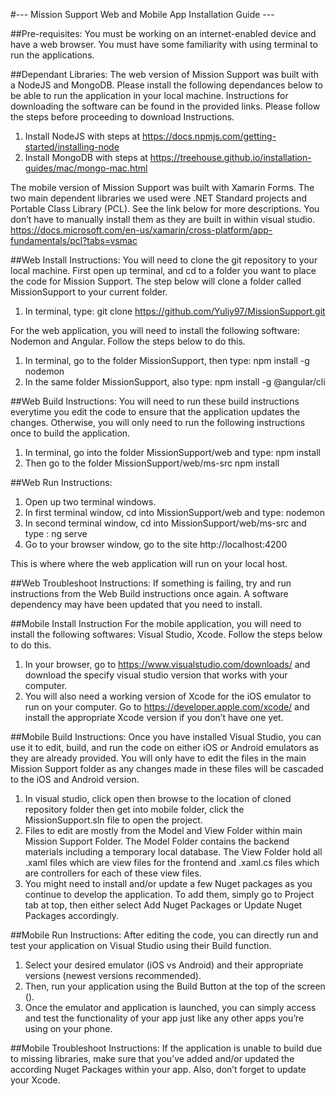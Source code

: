 #--- Mission Support Web and Mobile App Installation Guide ---

##Pre-requisites:
You must be working on an internet-enabled device and have a web browser. You must have some familiarity with using terminal to run the applications.

##Dependant Libraries: 
The web version of Mission Support was built with a NodeJS and MongoDB. Please install the following dependances below to be able to run the application in your local machine. Instructions for downloading the software can be found in the provided links. Please follow the steps before proceeding to download Instructions. 

  1) Install NodeJS with steps at https://docs.npmjs.com/getting-started/installing-node
  2) Install MongoDB with steps at https://treehouse.github.io/installation-guides/mac/mongo-mac.html

The mobile version of Mission Support was built with Xamarin Forms. The two main dependent libraries we used were .NET Standard projects and Portable Class Library (PCL).  See the link below for more descriptions.  You don’t have to manually install them as they are built in within visual studio.
https://docs.microsoft.com/en-us/xamarin/cross-platform/app-fundamentals/pcl?tabs=vsmac
 
##Web Install Instructions: 
You will need to clone the git repository to your local machine. First open up terminal, and cd to a folder you want to place the code for Mission Support. The step below will clone a folder called MissionSupport to your current folder. 
  1) In terminal, type:
    git clone https://github.com/Yuliy97/MissionSupport.git
 
For the web application, you will need to install the following software: Nodemon and Angular. Follow the steps below to do this. 
 
  1) In terminal, go to the folder MissionSupport, then type:
    npm install -g nodemon
  2) In the same folder MissionSupport, also type:
    npm install -g @angular/cli
 
##Web Build Instructions:
You will need to run these build instructions everytime you edit the code to ensure that the application updates the changes. Otherwise, you will only need to run the following instructions once to build the application.
  1) In terminal, go into the folder MissionSupport/web and type:
    npm install
  2) Then go to the folder MissionSupport/web/ms-src
    npm install
 
##Web Run Instructions:
  1) Open up two terminal windows. 
  2) In first terminal window, cd into MissionSupport/web and type:
    nodemon
  3) In second terminal window, cd into MissionSupport/web/ms-src and type :
    ng serve
  4) Go to your browser window, go to the site http://localhost:4200 

This is where where the web application will run on your local host.

##Web Troubleshoot Instructions:
If something is failing, try and run instructions from the Web Build instructions once again. A software dependency may have been updated that you need to install. 
  
##Mobile Install Instruction
For the mobile application, you will need to install the following softwares: Visual Studio, Xcode. Follow the steps below to do this. 
  1) In your browser, go to https://www.visualstudio.com/downloads/ and download the specify visual studio version that works with your computer. 
  2) You will also need a working version of Xcode for the iOS emulator to run on your computer.  Go to https://developer.apple.com/xcode/ and install the appropriate Xcode version if you don’t have one yet.
 
##Mobile Build Instructions:
Once you have installed Visual Studio, you can use it to edit, build, and run the code on either iOS or Android emulators as they are already provided.  You will only have to edit the files in the main Mission Support folder as any changes made in these files will be cascaded to the iOS and Android version.
  1) In visual studio, click open then browse to the location of cloned repository folder then get into mobile folder, click the MissionSupport.sln file to open the project.
  2) Files to edit are mostly from the Model and View Folder within main Mission Support Folder.  The Model Folder contains the backend materials including a temporary local database.  The View Folder hold all .xaml files which are view files for the frontend and .xaml.cs files which are controllers for each of these view files.
  3) You might need to install and/or update a few Nuget packages as you continue to develop the application.  To add them, simply go to Project tab at top, then either select Add Nuget Packages or Update Nuget Packages accordingly.

##Mobile Run Instructions:
After editing the code, you can directly run and test your application on Visual Studio using their Build function. 
  1) Select your desired emulator (iOS vs Android) and their appropriate versions (newest versions recommended).
  2) Then, run your application using the Build Button at the top of the screen (). 
  3) Once the emulator and application is launched, you can simply access and test the functionality of your app just like any other apps you’re using on your phone.

##Mobile Troubleshoot Instructions:
 If the application is unable to build due to missing libraries, make sure that you’ve added and/or updated the according Nuget Packages within your app.  Also, don’t forget to update your Xcode.
